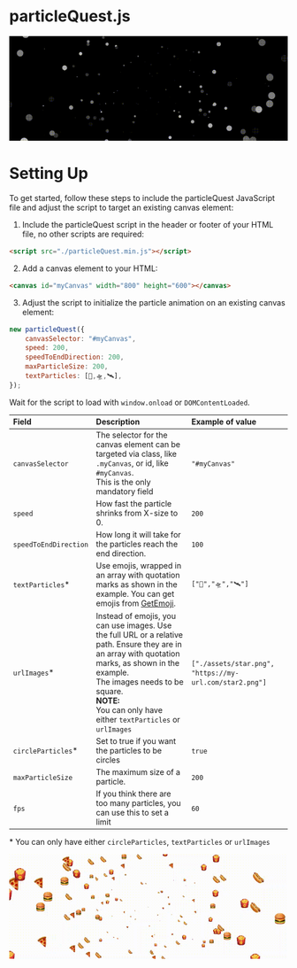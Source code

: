 # particleQuest.js

![Space animation](./assets/images/space.gif)

# Setting Up

To get started, follow these steps to include the particleQuest JavaScript file and adjust the script to target an existing canvas element:

1. Include the particleQuest script in the header or footer of your HTML file, no other scripts are required:

```html
<script src="./particleQuest.min.js"></script>
```

2. Add a canvas element to your HTML:

```html
<canvas id="myCanvas" width="800" height="600"></canvas>
```

3. Adjust the script to initialize the particle animation on an existing canvas element:

```js
new particleQuest({
    canvasSelector: "#myCanvas",
    speed: 200,
    speedToEndDirection: 200,
    maxParticleSize: 200,
    textParticles: [🚀,🛸,🛰️],
});
```

Wait for the script to load with `window.onload` or `DOMContentLoaded`.

| Field                 | Description                                                                                                                                                                                                                                                          | Example of value                                        |
| :-------------------- | :------------------------------------------------------------------------------------------------------------------------------------------------------------------------------------------------------------------------------------------------------------------- | :------------------------------------------------------ |
| `canvasSelector`      | The selector for the canvas element can be targeted via class, like `.myCanvas`, or id, like `#myCanvas`. <br/> This is the only mandatory field                                                                                                                     | `"#myCanvas"`                                           |
| `speed`               | How fast the particle shrinks from X-size to 0.                                                                                                                                                                                                                      | `200`                                                   |
| `speedToEndDirection` | How long it will take for the particles reach the end direction.                                                                                                                                                                                                     | `100`                                                   |
| `textParticles`\*     | Use emojis, wrapped in an array with quotation marks as shown in the example. You can get emojis from <a href="https://getemoji.com/" target="_blank">GetEmoji</a>.                                                                                                  | `["🚀","🛸","🛰️"]`                                      |
| `urlImages`\*         | Instead of emojis, you can use images. Use the full URL or a relative path. Ensure they are in an array with quotation marks, as shown in the example. <br/>The images needs to be square.<br/>**NOTE:**<br/>You can only have either `textParticles` or `urlImages` | `["./assets/star.png", "https://my-url.com/star2.png"]` |
| `circleParticles`\*   | Set to true if you want the particles to be circles                                                                                                                                                                                                                  | `true`                                                  |
| `maxParticleSize`     | The maximum size of a particle.                                                                                                                                                                                                                                      | `200`                                                   |
| `fps`                 | If you think there are too many particles, you can use this to set a limit                                                                                                                                                                                           | `60`                                                    |

\* You can only have either `circleParticles`, `textParticles` or `urlImages`

![Food animation](./assets/images/food.gif)
